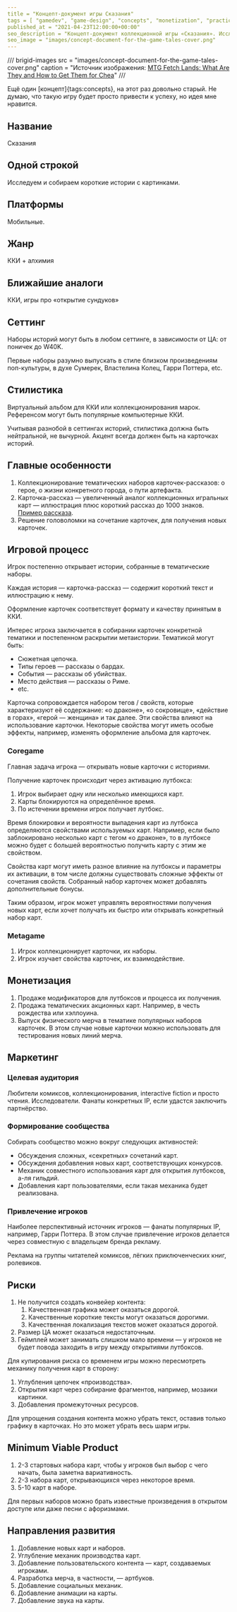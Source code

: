 ```yaml
---
title = "Концепт-документ игры Сказания"
tags = [ "gamedev", "game-design", "concepts", "monetization", "practice", "development", "interesting"]
published_at = "2021-04-23T12:00:00+00:00"
seo_description = "Концепт-документ коллекционной игры «Сказания». Исследуем и собираем короткие истории с картинками."
seo_image = "images/concept-document-for-the-game-tales-cover.png"
---
```


/// brigid-images
src = "images/concept-document-for-the-game-tales-cover.png"
caption = "Источник изображения: [MTG Fetch Lands: What Are They and How to Get Them for Chea](https://draftsim.com/mtg-fetch-lands/)"
///

Ещё один [концепт]{tags:concepts}, на этот раз довольно старый. Не думаю, что такую игру будет просто привести к успеху, но идея мне нравится.

<!-- more -->

## Название

Сказания

## Одной строкой

Исследуем и собираем короткие истории с картинками.

## Платформы

Мобильные.

## Жанр

ККИ + алхимия

## Ближайшие аналоги

ККИ, игры про «открытие сундуков»

## Сеттинг

Наборы историй могут быть в любом сеттинге, в зависимости от ЦА: от поничек до W40K.

Первые наборы разумно выпускать в стиле близком произведениям поп-культуры, в духе Сумерек, Властелина Колец, Гарри Поттера, etc.

## Стилистика

Виртуальный альбом для ККИ или коллекционирования марок. Референсом могут быть популярные компьютерные ККИ.

Учитывая разнобой в сеттингах историй, стилистика должна быть нейтральной, не вычурной. Акцент всегда должен быть на карточках историй.

## Главные особенности

1. Коллекционирование тематических наборов карточек-рассказов: о герое, о жизни конкретного города, о пути артефакта.
2. Карточка-рассказ — увеличенный аналог коллекционных игральных карт — иллюстрация плюс короткий рассказ до 1000 знаков. [Пример рассказа](http://the-tale.org/guide/mobs/41).
3. Решение головоломки на сочетание карточек, для получения новых карточек.

## Игровой процесс

Игрок постепенно открывает истории, собранные в тематические наборы.

Каждая история — карточка-рассказ — содержит короткий текст и иллюстрацию к нему.

Оформление карточек соответствует формату и качеству принятым в ККИ.

Интерес игрока заключается в собирании карточек конкретной тематики и постепенном раскрытии метаистории. Тематикой могут быть:

- Сюжетная цепочка.
- Типы героев — рассказы о бардах.
- События — рассказы об убийствах.
- Место действия — рассказы о Риме.
- etc.

Карточка сопровождается набором тегов / свойств, которые характеризуют её содержание: «о драконе», «о сокровище», «действие в горах», «герой — женщина» и так далее. Эти свойства влияют на использование карточки. Некоторые свойства могут иметь особые эффекты, например, изменять оформление альбома для карточек.

### Coregame

Главная задача игрока — открывать новые карточки с историями.

Получение карточек происходит через активацию лутбокса:

1. Игрок выбирает одну или несколько имеющихся карт.
2. Карты блокируются на определённое время.
3. По истечении времени игрок получает лутбокс.

Время блокировки и вероятности выпадения карт из лутбокса определяются свойствами используемых карт. Например, если было заблокировано несколько карт с тегом «о драконе», то в лутбоксе можно будет с большей вероятностью получить карту с этим же свойством.

Свойства карт могут иметь разное влияние на лутбоксы и параметры их активации, в том числе должны существовать сложные эффекты от сочетания свойств. Собранный набор карточек может добавлять дополнительные бонусы.

Таким образом, игрок может управлять вероятностями получения новых карт, если хочет получать их быстро или открывать конкретный набор карт.

### Metagame

1. Игрок коллекционирует карточки, их наборы.
2. Игрок изучает свойства карточек, их взаимодействие.

## Монетизация

1. Продаже модификаторов для лутбоксов и процесса их получения.
2. Продажа тематических акционных карт. Например, в честь рождества или хэллоуина.
3. Выпуск физического мерча в тематике популярных наборов карточек. В этом случае новые карточки можно использовать для тестирования новых линий мерча.

## Маркетинг

### Целевая аудитория

Любители комиксов, коллекционирования, interactive fiction и просто чтения. Исследователи. Фанаты конкретных IP, если удастся заключить партнёрство.

### Формирование сообщества

Собирать сообщество можно вокруг следующих активностей:

- Обсуждения сложных, «секретных» сочетаний карт.
- Обсуждения добавления новых карт, соответствующих конкурсов.
- Механик совместного использования карт для открытия лутбоксов, а-ля гильдий.
- Добавления карт пользователями, если такая механика будет реализована.

### Привлечение игроков

Наиболее перспективный источник игроков — фанаты популярных IP, например, Гарри Поттера. В этом случае привлечение игроков делается через совместную с владельцем бренда рекламу.

Реклама на группы читателей комиксов, лёгких приключенческих книг, ролевиков.

## Риски

1. Не получится создать конвейер контента:
    1. Качественная графика может оказаться дорогой.
    2. Качественные короткие тексты могут оказаться дорогими.
    3. Качественная локализация текстов может оказаться дорогой.
2. Размер ЦА может оказаться недостаточным.
3. Геймплей может занимать слишком мало времени — у игроков не будет повода заходить в игру между открытиями лутбоксов.

Для купирования риска со временем игры можно пересмотреть механику получения карт в сторону:

1. Углубления цепочек «производства».
2. Открытия карт через собирание фрагментов, например, мозаики картинки.
3. Добавления промежуточных ресурсов.

Для упрощения создания контента можно убрать текст, оставив только графику в карточках. Но это может убрать весь шарм игры.

## Minimum Viable Product

1. 2-3 стартовых набора карт, чтобы у игроков был выбор с чего начать, была заметна вариативность.
2. 2-3 набора карт, открывающихся через некоторое время.
3. 5-10 карт в наборе.

Для первых наборов можно брать известные произведения в открытом доступе или даже песни с афоризмами.

## Направления развития

1. Добавление новых карт и наборов.
2. Углубление механик производства карт.
3. Добавление пользовательского контента — карт, создаваемых игроками.
4. Разработка мерча, в частности, — артбуков.
5. Добавление социальных механик.
6. Добавление анимации на карты.
7. Добавление звука на карты.
